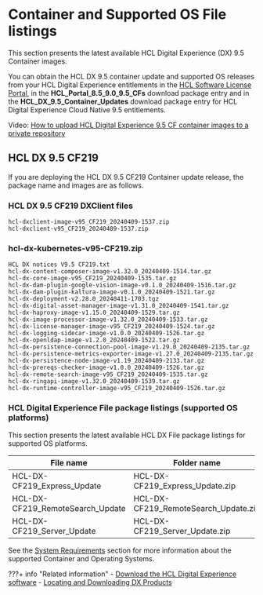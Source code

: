 # Container and Supported OS File listings

This section presents the latest available HCL Digital Experience (DX) 9.5 Container images. 

You can obtain the HCL DX 9.5 container update and supported OS releases from your HCL Digital Experience entitlements in the [HCL Software License Portal](https://hclsoftware.flexnetoperations.com/flexnet/operationsportal/logon.do), in the **HCL_Portal_8.5_9.0_9.5_CFs** download package entry and in the **HCL_DX_9.5_Container_Updates** download package entry for HCL Digital Experience Cloud Native 9.5 entitlements.

Video: [How to upload HCL Digital Experience 9.5 CF container images to a private repository](https://youtu.be/XJONRdpgCuo)

## HCL DX 9.5 CF219

If you are deploying the HCL DX 9.5 CF219 Container update release, the package name and images are as follows.

### HCL DX 9.5 CF219 DXClient files

```shell
hcl-dxclient-image-v95_CF219_20240409-1537.zip
hcl-dxclient-v95_CF219_20240409-1537.zip
```

### hcl-dx-kubernetes-v95-CF219.zip

```shell
HCL DX notices V9.5 CF219.txt
hcl-dx-content-composer-image-v1.32.0_20240409-1514.tar.gz
hcl-dx-core-image-v95_CF219_20240409-1535.tar.gz
hcl-dx-dam-plugin-google-vision-image-v0.1.0_20240409-1516.tar.gz
hcl-dx-dam-plugin-kaltura-image-v0.1.0_20240409-1521.tar.gz
hcl-dx-deployment-v2.28.0_20240411-1703.tgz
hcl-dx-digital-asset-manager-image-v1.31.0_20240409-1541.tar.gz
hcl-dx-haproxy-image-v1.15.0_20240409-1529.tar.gz
hcl-dx-image-processor-image-v1.32.0_20240409-1533.tar.gz
hcl-dx-license-manager-image-v95_CF219_20240409-1524.tar.gz
hcl-dx-logging-sidecar-image-v1.0.0_20240409-1526.tar.gz
hcl-dx-openldap-image-v1.2.0_20240409-1522.tar.gz
hcl-dx-persistence-connection-pool-image-v1.29.0_20240409-2135.tar.gz
hcl-dx-persistence-metrics-exporter-image-v1.27.0_20240409-2135.tar.gz
hcl-dx-persistence-node-image-v1.19_20240409-2133.tar.gz
hcl-dx-prereqs-checker-image-v1.0.0_20240409-1526.tar.gz
hcl-dx-remote-search-image-v95_CF219_20240409-1535.tar.gz
hcl-dx-ringapi-image-v1.32.0_20240409-1539.tar.gz
hcl-dx-runtime-controller-image-v95_CF219_20240409-1526.tar.gz
```

### HCL Digital Experience File package listings (supported OS platforms)

This section presents the latest available HCL DX File package listings for supported OS platforms.

|File name| Folder name|
|---------|------------|
|HCL-DX-CF219_Express_Update|HCL-DX-CF219_Express_Update.zip|
|HCL-DX-CF219_RemoteSearch_Update|HCL-DX-CF219_RemoteSearch_Update.zip|
|HCL-DX-CF219_Server_Update|HCL-DX-CF219_Server_Update.zip|

See the [System Requirements](../../../get_started/system_requirements/index.md) section for more information about the supported Container and Operating Systems.

<!--
## HCL DX 9.5 CF218

If you are deploying the HCL DX 9.5 CF218 Container update release, the package name and images are as follows.

### HCL DX 9.5 CF218 DXClient files

```shell
hcl-dxclient-image-v95_CF218_20240226-1633.zip
hcl-dxclient-v95_CF218_20240226-1633.zip
```

### hcl-dx-kubernetes-v95-CF218.zip

```shell
HCL DX notices V9.5 CF218.txt
hcl-dx-content-composer-image-v1.31.0_20240226-1612.tar.gz
hcl-dx-core-image-v95_CF218_20240226-1632.tar.gz
hcl-dx-dam-plugin-google-vision-image-v0.1.0_20240226-1613.tar.gz
hcl-dx-dam-plugin-kaltura-image-v0.1.0_20240226-1613.tar.gz
hcl-dx-deployment-v2.27.0_20240227-0112.tgz
hcl-dx-digital-asset-manager-image-v1.30.0_20240226-1629.tar.gz
hcl-dx-experience-api-sample-ui-v0.2.0.20240226-1618.zip
hcl-dx-haproxy-image-v1.14.0_20240226-1619.tar.gz
hcl-dx-image-processor-image-v1.31.0_20240226-1623.tar.gz
hcl-dx-license-manager-image-v95_CF218_20240226-1617.tar.gz
hcl-dx-logging-sidecar-image-v1.0.0_20240226-1618.tar.gz
hcl-dx-openldap-image-v1.2.0_20240226-1613.tar.gz
hcl-dx-persistence-connection-pool-image-v1.29.0_20240227-2135.tar.gz
hcl-dx-persistence-metrics-exporter-image-v1.27.0_20240227-2135.tar.gz
hcl-dx-persistence-node-image-v1.19_20240227-2133.tar.gz
hcl-dx-prereqs-checker-image-v1.0.0_20240226-1618.tar.gz
hcl-dx-remote-search-image-v95_CF218_20240226-1632.tar.gz
hcl-dx-ringapi-image-v1.31.0_20240226-1627.tar.gz
hcl-dx-runtime-controller-image-v95_CF218_20240226-1619.tar.gz
```

### HCL Digital Experience File package listings (supported OS platforms)

This section presents the latest available HCL DX File package listings for supported OS platforms.

|File name| Folder name|
|---------|------------|
|HCL-DX-CF218_Express_Update|HCL-DX-CF218_Express_Update.zip|
|HCL-DX-CF218_RemoteSearch_Update|HCL-DX-CF218_RemoteSearch_Update.zip|
|HCL-DX-CF218_Server_Update|HCL-DX-CF218_Server_Update.zip|

See the [System Requirements](../../../get_started/system_requirements/index.md) section for more information about the supported Container and Operating Systems.



## HCL DX 9.5 CF217

If you are deploying the HCL DX 9.5 CF217 Container update release, the package name and images are as follows.

### HCL DX 9.5 CF217 DXClient files

```shell
hcl-dxclient-image-v95_CF217_20240118-0009.zip
hcl-dxclient-v95_CF217_20240118-0010.zip
```

### hcl-dx-kubernetes-v95-CF217.zip

```shell
HCL DX notices V9.5 CF217.txt
hcl-dx-content-composer-image-v1.30.0_20240117-2348.tar.gz
hcl-dx-core-image-v95_CF217_20240117-2359.tar.gz
hcl-dx-dam-plugin-google-vision-image-v0.1.0_20240117-2350.tar.gz
hcl-dx-dam-plugin-kaltura-image-v0.1.0_20240117-2349.tar.gz
hcl-dx-deployment-v2.26.0_20240123-1320.tgz
hcl-dx-digital-asset-manager-image-v1.29.0_20240118-0006.tar.gz
hcl-dx-experience-api-sample-ui-v0.2.0.20240117-2355.zip
hcl-dx-haproxy-image-v1.13.0_20240118-0002.tar.gz
hcl-dx-image-processor-image-v1.30.0_20240118-0002.tar.gz
hcl-dx-license-manager-image-v95_CF217_20240117-2354.tar.gz
hcl-dx-logging-sidecar-image-v1.0.0_20240117-2354.tar.gz
hcl-dx-openldap-image-v1.2.0_20240117-2348.tar.gz
hcl-dx-persistence-connection-pool-image-v1.29.0_20240118-2135.tar.gz
hcl-dx-persistence-metrics-exporter-image-v1.27.0_20240118-2135.tar.gz
hcl-dx-persistence-node-image-v1.19_20240118-2133.tar.gz
hcl-dx-prereqs-checker-image-v1.0.0_20240117-2354.tar.gz
hcl-dx-remote-search-image-v95_CF217_20240117-2359.tar.gz
hcl-dx-ringapi-image-v1.30.0_20240117-2357.tar.gz
hcl-dx-runtime-controller-image-v95_CF217_20240117-2354.tar.gz
```

### HCL Digital Experience File package listings (supported OS platforms)

This section presents the latest available HCL DX File package listings for supported OS platforms.

|File name| Folder name|
|---------|------------|
|HCL-DX-CF217_Express_Update|HCL-DX-CF217_Express_Update.zip|
|HCL-DX-CF217_RemoteSearch_Update|HCL-DX-CF217_RemoteSearch_Update.zip|
|HCL-DX-CF217_Server_Update|HCL-DX-CF217_Server_Update.zip|

See the [System Requirements](../../../get_started/system_requirements/index.md) section for more information about the supported Container and Operating Systems.


## HCL DX 9.5 CF216

If you are deploying the HCL DX 9.5 CF216 Container update release, the package name and images are as follows.

### HCL DX 9.5 CF216 DXClient files

```shell
hcl-dxclient-image-v95_CF216_20231114-2151.zip
hcl-dxclient-v95_CF216_20231114-2151.zip
```

### hcl-dx-kubernetes-v95-CF216.zip

```shell
HCL DX notices V9.5 CF216.txt
hcl-dx-content-composer-image-v1.29.0_20231114-2121.tar.gz
hcl-dx-core-image-v95_CF216_20231114-2130.tar.gz
hcl-dx-dam-plugin-google-vision-image-v0.1.0_20231114-2123.tar.gz
hcl-dx-dam-plugin-kaltura-image-v0.1.0_20231114-2122.tar.gz
hcl-dx-deployment-v2.25.0_20231115-1912.tgz
hcl-dx-digital-asset-manager-image-v1.28.0_20231114-2142.tar.gz
hcl-dx-experience-api-sample-ui-v0.2.0.20231114-2130.zip
hcl-dx-haproxy-image-v1.12.0_20231114-2137.tar.gz
hcl-dx-image-processor-image-v1.29.0_20231114-2136.tar.gz
hcl-dx-license-manager-image-v95_CF216_20231114-2128.tar.gz
hcl-dx-logging-sidecar-image-v1.0.0_20231114-2129.tar.gz
hcl-dx-openldap-image-v1.2.0_20231114-2128.tar.gz
hcl-dx-persistence-connection-pool-image-v1.29.0_20231114-2135.tar.gz
hcl-dx-persistence-metrics-exporter-image-v1.27.0_20231114-2135.tar.gz
hcl-dx-persistence-node-image-v1.19_20231114-2133.tar.gz
hcl-dx-prereqs-checker-image-v1.0.0_20231114-2129.tar.gz
hcl-dx-remote-search-image-v95_CF216_20231114-2130.tar.gz
hcl-dx-ringapi-image-v1.29.0_20231114-2132.tar.gz
hcl-dx-runtime-controller-image-v95_CF216_20231114-2129.tar.gz
```

### HCL Digital Experience File package listings (supported OS platforms)

|File name| Folder name|
|---------|------------|
|HCL-DX-CF216_Express_Update|HCL-DX-CF216_Express_Update.zip|
|HCL-DX-CF216_RemoteSearch_Update|HCL-DX-CF216_RemoteSearch_Update.zip|
|HCL-DX-CF216_Server_Update|HCL-DX-CF216_Server_Update.zip|


## HCL DX 9.5 CF215

If you are deploying the HCL DX 9.5 CF215 Container update release, the package name and images are as follows.

### HCL DX 9.5 CF215 DXClient files

```shell
hcl-dxclient-image-v95_CF215_20231004-1332.zip
hcl-dxclient-v95_CF215_20231004-1332.zip
```

### hcl-dx-kubernetes-v95-CF215.zip

```shell
HCL DX notices V9.5 CF215.txt
hcl-dx-content-composer-image-v1.28.0_20231004-1314.tar.gz
hcl-dx-core-image-v95_CF215_20231004-1322.tar.gz
hcl-dx-dam-plugin-google-vision-image-v0.1.0_20231004-1315.tar.gz
hcl-dx-dam-plugin-kaltura-image-v0.1.0_20231004-1315.tar.gz
hcl-dx-deployment-v2.23.1_20231004-2130.tgz
hcl-dx-digital-asset-manager-image-v1.27.0_20231004-1334.tar.gz
hcl-dx-experience-api-sample-ui-v0.2.0.20231004-1323.zip
hcl-dx-haproxy-image-v1.11.0_20231004-1321.tar.gz
hcl-dx-image-processor-image-v1.28.0_20231004-1323.tar.gz
hcl-dx-license-manager-image-v95_CF215_20231004-1319.tar.gz
hcl-dx-logging-sidecar-image-v1.0.0_20231004-1319.tar.gz
hcl-dx-openldap-image-v1.2.0_20231004-1314.tar.gz
hcl-dx-persistence-connection-pool-image-v1.28.0_20231004-1327.tar.gz
hcl-dx-persistence-metrics-exporter-image-v1.26.0_20231004-1330.tar.gz
hcl-dx-persistence-node-image-v1.18_20231004-1330.tar.gz
hcl-dx-prereqs-checker-image-v1.0.0_20231004-1320.tar.gz
hcl-dx-remote-search-image-v95_CF215_20231004-1322.tar.gz
hcl-dx-ringapi-image-v1.28.0_20231004-1325.tar.gz
hcl-dx-runtime-controller-image-v95_CF215_20231004-1320.tar.gz
```

### HCL Digital Experience File package listings (supported OS platforms)

|File name| Folder name|
|---------|------------|
|HCL-DX-CF215_Express_Update|HCL-DX-CF215_Express_Update.zip|
|HCL-DX-CF215_RemoteSearch_Update|HCL-DX-CF215_RemoteSearch_Update.zip|
|HCL-DX-CF215_Server_Update|HCL-DX-CF215_Server_Update.zip|


## HCL DX 9.5 CF214

If you are deploying the HCL DX 9.5 CF214 Container update release, the package name and images are as follows.

### HCL DX 9.5 CF214 DXClient files

```shell
hcl-dxclient-image-v95_CF214_20230814-1528.zip
hcl-dxclient-v95_CF214_20230814-1528.zip
```

### hcl-dx-kubernetes-v95-CF214.zip

```shell
HCL DX notices V9.5 CF214.txt
hcl-dx-content-composer-image-v1.27.0_20230814-1508.tar.gz
hcl-dx-core-image-v95_CF214_20230814-1518.tar.gz
hcl-dx-dam-plugin-google-vision-image-v0.1.0_20230814-1510.tar.gz
hcl-dx-dam-plugin-kaltura-image-v0.1.0_20230814-1510.tar.gz
hcl-dx-deployment-v2.22.0_20230815-1742.tgz
hcl-dx-digital-asset-manager-image-v1.26.0_20230814-1526.tar.gz
hcl-dx-experience-api-sample-ui-v0.2.0.20230814-1524.zip
hcl-dx-haproxy-image-v1.10.0_20230814-1519.tar.gz
hcl-dx-image-processor-image-v1.27.0_20230814-1520.tar.gz
hcl-dx-license-manager-image-v95_CF214_20230814-1514.tar.gz
hcl-dx-logging-sidecar-image-v1.0.0_20230814-1515.tar.gz
hcl-dx-openldap-image-v1.2.0_20230814-1513.tar.gz
hcl-dx-persistence-connection-pool-image-v1.27.0_20230814-1521.tar.gz
hcl-dx-persistence-metrics-exporter-image-v1.25.0_20230814-1521.tar.gz
hcl-dx-persistence-node-image-v1.17_20230814-1522.tar.gz
hcl-dx-prereqs-checker-image-v1.0.0_20230814-1516.tar.gz
hcl-dx-remote-search-image-v95_CF214_20230814-1518.tar.gz
hcl-dx-ringapi-image-v1.27.0_20230814-1525.tar.gz
hcl-dx-runtime-controller-image-v95_CF214_20230814-1517.tar.gz
```

### HCL Digital Experience File package listings (supported OS platforms)

|File name| Folder name|
|---------|------------|
|HCL-DX-CF214_Express_Update|HCL-DX-CF214_Express_Update.zip|
|HCL-DX-CF214_RemoteSearch_Update|HCL-DX-CF214_RemoteSearch_Update.zip|
|HCL-DX-CF214_Server_Update|HCL-DX-CF214_Server_Update.zip|


## HCL DX 9.5 CF213

If you are deploying the HCL DX 9.5 CF213 Container update release, the package name and images are as follows.

### HCL DX 9.5 CF213 DXClient files

```shell
hcl-dxclient-image-v95_CF213_20230707-1526.zip
hcl-dxclient-v95_CF213_20230707-1526.zip
```

### hcl-dx-kubernetes-v95-CF213.zip

```shell
HCL DX notices V9.5 CF213.txt
hcl-dx-content-composer-image-v1.26.0_20230707-1509.tar.gz
hcl-dx-core-image-v95_CF213_20230707-1519.tar.gz
hcl-dx-dam-plugin-google-vision-image-v0.1.0_20230707-1510.tar.gz
hcl-dx-dam-plugin-kaltura-image-v0.1.0_20230707-1510.tar.gz
hcl-dx-deployment-v2.21.0_20230710-1422.tgz
hcl-dx-digital-asset-manager-image-v1.25.0_20230707-1523.tar.gz
hcl-dx-experience-api-sample-ui-v0.2.0.20230707-1525.zip
hcl-dx-haproxy-image-v1.9.0_20230707-1517.tar.gz
hcl-dx-image-processor-image-v1.26.0_20230707-1518.tar.gz
hcl-dx-license-manager-image-v95_CF213_20230707-1514.tar.gz
hcl-dx-logging-sidecar-image-v1.0.0_20230707-1515.tar.gz
hcl-dx-openldap-image-v1.2.0_20230707-1511.tar.gz
hcl-dx-persistence-connection-pool-image-v1.26.0_20230707-1520.tar.gz
hcl-dx-persistence-metrics-exporter-image-v1.24.0_20230707-1525.tar.gz
hcl-dx-persistence-node-image-v1.16_20230707-1525.tar.gz
hcl-dx-prereqs-checker-image-v1.0.0_20230707-1515.tar.gz
hcl-dx-remote-search-image-v95_CF213_20230707-1519.tar.gz
hcl-dx-ringapi-image-v1.26.0_20230707-1527.tar.gz
hcl-dx-runtime-controller-image-v95_CF213_20230707-1515.tar.gz
```

### HCL Digital Experience File package listings (supported OS platforms)

|File name| Folder name|
|---------|------------|
|HCL-DX-CF213_Express_Update|HCL-DX-CF213_Express_Update.zip|
|HCL-DX-CF213_RemoteSearch_Update|HCL-DX-CF213_RemoteSearch_Update.zip|
|HCL-DX-CF213_Server_Update|HCL-DX-CF213_Server_Update.zip|


## HCL DX 9.5 CF212

If you are deploying the HCL DX 9.5 CF212 Container update release, the package name and images are as follows.

### HCL DX 9.5 CF212 DXClient files

```shell
hcl-dxclient-image-v95_CF212_20230525-1308.zip
hcl-dxclient-v95_CF212_20230525-1308.zip
```

### hcl-dx-kubernetes-v95-CF212.zip

```shell
HCL DX notices V9.5 CF212.txt
hcl-dx-content-composer-image-v1.25.0_20230525-1252.tar.gz
hcl-dx-core-image-v95_CF212_20230525-1253.tar.gz
hcl-dx-dam-plugin-google-vision-image-v0.1.0_20230525-1253.tar.gz
hcl-dx-dam-plugin-kaltura-image-v0.1.0_20230525-1253.tar.gz
hcl-dx-deployment-v2.20.0_20230525-2036.tgz
hcl-dx-digital-asset-manager-image-v1.24.0_20230525-1300.tar.gz
hcl-dx-experience-api-sample-ui-v0.2.0.20230525-1305.zip
hcl-dx-haproxy-image-v1.8.0_20230525-1256.tar.gz
hcl-dx-image-processor-image-v1.25.0_20230525-1257.tar.gz
hcl-dx-license-manager-image-v95_CF212_20230525-1252.tar.gz
hcl-dx-logging-sidecar-image-v1.0.0_20230525-1255.tar.gz
hcl-dx-openldap-image-v1.2.0_20230525-1252.tar.gz
hcl-dx-persistence-connection-pool-image-v1.25.0_20230525-1346.tar.gz
hcl-dx-persistence-metrics-exporter-image-v1.23.0_20230525-1306.tar.gz
hcl-dx-persistence-node-image-v1.15_20230525-1346.tar.gz
hcl-dx-prereqs-checker-image-v1.0.0_20230525-1255.tar.gz
hcl-dx-remote-search-image-v95_CF212_20230525-1253.tar.gz
hcl-dx-ringapi-image-v1.25.0_20230525-1307.tar.gz
hcl-dx-runtime-controller-image-v95_CF212_20230525-1256.tar.gz
```

### HCL Digital Experience File package listings (supported OS platforms)

|File name| Folder name|
|---------|------------|
|HCL-DX-CF212_Express_Update|HCL-DX-CF212_Express_Update.zip|
|HCL-DX-CF212_RemoteSearch_Update|HCL-DX-CF212_RemoteSearch_Update.zip|
|HCL-DX-CF212_Server_Update|HCL-DX-CF212_Server_Update.zip|


## HCL DX 9.5 CF211

If you are deploying the HCL DX 9.5 CF211 Container update release, the package name and images are as follows.

### HCL DX 9.5 CF211 DXClient files

```shell
hcl-dxclient-image-v95_CF211_20230406-1814.zip
hcl-dxclient-v95_CF211_20230406-1814.zip
```

### hcl-dx-kubernetes-v95-CF211.zip

```shell
HCL DX notices V9.5 CF211.txt
hcl-dx-content-composer-image-v1.24.0_20230406-1758.tar.gz
hcl-dx-core-image-v95_CF211_20230406-1759.tar.gz
hcl-dx-dam-plugin-google-vision-image-v0.1.0_20230406-1759.tar.gz
hcl-dx-dam-plugin-kaltura-image-v0.1.0_20230406-1759.tar.gz
hcl-dx-deployment-v2.19.0_20230410-1431.tgz
hcl-dx-digital-asset-manager-image-v1.23.0_20230406-1807.tar.gz
hcl-dx-experience-api-sample-ui-v0.2.0.20230406-1809.zip
hcl-dx-haproxy-image-v1.7.0_20230406-1804.tar.gz
hcl-dx-image-processor-image-v1.24.0_20230406-1804.tar.gz
hcl-dx-license-manager-image-v95_CF211_20230406-1758.tar.gz
hcl-dx-logging-sidecar-image-v1.0.0_20230406-1758.tar.gz
hcl-dx-openldap-image-v1.2.0_20230406-1813.tar.gz
hcl-dx-persistence-connection-pool-image-v1.24.0_20230406-1812.tar.gz
hcl-dx-persistence-metrics-exporter-image-v1.22.0_20230406-1812.tar.gz
hcl-dx-persistence-node-image-v1.14_20230406-1811.tar.gz
hcl-dx-prereqs-checker-image-v1.0.0_20230406-1800.tar.gz
hcl-dx-remote-search-image-v95_CF211_20230406-1759.tar.gz
hcl-dx-ringapi-image-v1.24.0_20230406-1810.tar.gz
hcl-dx-runtime-controller-image-v95_CF211_20230406-1800.tar.gz
```

### HCL Digital Experience File package listings (supported OS platforms)

|File name| Folder name|
|---------|------------|
|HCL-DX-CF211_Express_Update|HCL-DX-CF211_Express_Update.zip|
|HCL-DX-CF211_RemoteSearch_Update|HCL-DX-CF211_RemoteSearch_Update.zip|
|HCL-DX-CF211_Server_Update|HCL-DX-CF211_Server_Update.zip|


## HCL DX 9.5 CF210

If you are deploying the HCL DX 9.5 CF210 Container update release, the package name and images are as follows.

### HCL DX 9.5 CF210 DXClient files

```shell
hcl-dxclient-image-v95_CF210_20230307-1921.zip
hcl-dxclient-v95_CF210_20230307-1920.zip
```

### hcl-dx-kubernetes-v95-CF210.zip

```shell
HCL DX notices V9.5 CF210.txt
hcl-dx-content-composer-image-v1.23.0_20230307-1654.tar.gz
hcl-dx-core-image-v95_CF210_20230307-1922.tar.gz
hcl-dx-dam-plugin-google-vision-image-v0.1.0_20230307-1903.tar.gz
hcl-dx-dam-plugin-kaltura-image-v0.1.0_20230307-1903.tar.gz
hcl-dx-deployment-v2.13.0_20230310-1530.tgz
hcl-dx-digital-asset-manager-image-v1.22.0_20230307-1917.tar.gz
hcl-dx-experience-api-sample-ui-v0.2.0.20230302-2003.zip
hcl-dx-haproxy-image-v1.6.0_20230307-1910.tar.gz
hcl-dx-image-processor-image-v1.23.0_20230307-1913.tar.gz
hcl-dx-license-manager-image-v95_CF210_20230307-1904.tar.gz
hcl-dx-logging-sidecar-image-v1.0.0_20230307-1907.tar.gz
hcl-dx-openldap-image-v1.2.0_20230307-1902.tar.gz
hcl-dx-persistence-connection-pool-image-v1.23.0_20230307-1916.tar.gz
hcl-dx-persistence-metrics-exporter-image-v1.21.0_20230307-1916.tar.gz
hcl-dx-persistence-node-image-v1.13_20230307-1918.tar.gz
hcl-dx-prereqs-checker-image-v1.0.0_20230307-1907.tar.gz
hcl-dx-remote-search-image-v95_CF210_20230307-1922.tar.gz
hcl-dx-ringapi-image-v1.23.0_20230307-1921.tar.gz
hcl-dx-runtime-controller-image-v95_CF210_20230307-1910.tar.gz
```

### HCL Digital Experience File package listings (supported OS platforms)

|File name| Folder name|
|---------|------------|
|HCL-DX-CF210_Express_Update|HCL-DX-CF210_Express_Update.zip|
|HCL-DX-CF210_RemoteSearch_Update|HCL-DX-CF210_RemoteSearch_Update.zip|
|HCL-DX-CF210_Server_Update|HCL-DX-CF210_Server_Update.zip|

## HCL DX 9.5 CF209

If you are deploying the HCL DX 9.5 CF209 Container update release, the package name and images are as follows.

### HCL DX 9.5 CF209 DXClient files

```shell
hcl-dxclient-image-v95_CF209_20230119-2232.zip
hcl-dxclient-v95_cf209_20230119-2228.zip
```

### hcl-dx-kubernetes-v95-CF209.zip

```shell
HCL DX notices V9.5 CF209.txt
hcl-dx-content-composer-image-v1.22.0_20230119-2151.tar.gz
hcl-dx-core-image-v95_CF209_20230119-2225.tar.gz
hcl-dx-dam-plugin-google-vision-image-v0.1.0_20230119-2152.tar.gz
hcl-dx-dam-plugin-kaltura-image-v0.1.0_20230119-2152.tar.gz
hcl-dx-deployment-v2.12.0_20230123-1623.tgz
hcl-dx-design-studio-image-v0.12.0_20230119-2221.tar.gz
hcl-dx-digital-asset-manager-image-v1.21.0_20230119-2229.tar.gz
hcl-dx-experience-api-sample-ui-v0.2.0.20230119-2221.zip
hcl-dx-haproxy-image-v1.5.0_20230119-2219.tar.gz
hcl-dx-image-processor-image-v1.22.0_20230119-2220.tar.gz
hcl-dx-license-manager-image-v95_CF209_20230119-2155.tar.gz
hcl-dx-logging-sidecar-image-v1.0.0_20230119-2155.tar.gz
hcl-dx-openldap-image-v1.2.0_20230119-2153.tar.gz
hcl-dx-persistence-connection-pool-image-v1.22.0_20230119-2226.tar.gz
hcl-dx-persistence-metrics-exporter-image-v1.20.0_20230119-2225.tar.gz
hcl-dx-persistence-node-image-v1.12_20230119-2223.tar.gz
hcl-dx-prereqs-checker-image-v1.0.0_20230119-2156.tar.gz
hcl-dx-remote-search-image-v95_CF209_20230119-2225.tar.gz
hcl-dx-ringapi-image-v1.22.0_20230119-2223.tar.gz
hcl-dx-runtime-controller-image-v95_CF209_20230119-2159.tar.gz
```

### HCL Digital Experience File package listings (supported OS platforms)

|File name| Folder name|
|---------|------------|
|HCL-DX-CF209_Express_Update|HCL-DX-CF209_Express_Update.zip|
|HCL-DX-CF209_RemoteSearch_Update|HCL-DX-CF209_RemoteSearch_Update.zip|
|HCL-DX-CF209_Server_Update|HCL-DX-CF209_Server_Update.zip|

## HCL DX 9.5 CF208

If you are deploying the HCL DX 9.5 CF208 Container update release, the package name and images are as follows.

### HCL DX 9.5 CF208 DXClient files

```shell
hcl-dxclient-image-v95_CF208_20221208-2242.zip
hcl-dxclient-v95_CF208_20221208-2242.zip
```

### hcl-dx-kubernetes-v95-CF208.zip

```shell
hcl DX notices V9.5 CF208.txt
hcl-dx-content-composer-image-v1.21.0_20221208-2224.tar.gz
hcl-dx-core-image-v95_CF208_20221208-2224.tar.gz
hcl-dx-dam-plugin-google-vision-image-v0.1.0_20221208-2225.tar.gz
hcl-dx-dam-plugin-kaltura-image-v0.1.0_20221208-2225.tar.gz
hcl-dx-deployment-v2.11.2_20221209-1526.tgz
hcl-dx-design-studio-image-v0.12.0_20221208-2233.tar.gz
hcl-dx-digital-asset-manager-image-v1.20.0_20221208-2234.tar.gz
hcl-dx-experience-api-sample-ui-v0.2.0.20221208-2237.zip
hcl-dx-haproxy-image-v1.4.0_20221208-2240.tar.gz
hcl-dx-image-processor-image-v1.21.0_20221208-2229.tar.gz
hcl-dx-license-manager-image-v95_CF208_20221208-2224.tar.gz
hcl-dx-logging-sidecar-image-v1.0.0_20221208-2227.tar.gz
hcl-dx-openldap-image-v1.2.0_20221208-2224.tar.gz
hcl-dx-persistence-connection-pool-image-v1.21.0_20221208-2237.tar.gz
hcl-dx-persistence-metrics-exporter-image-v1.19.0_20221208-2237.tar.gz
hcl-dx-persistence-node-image-v1.11_20221208-2238.tar.gz
hcl-dx-prereqs-checker-image-v0.1.0_20221208-2227.tar.gz
hcl-dx-remote-search-image-v95_CF208_20221208-2224.tar.gz
hcl-dx-ringapi-image-v1.21.0_20221208-2240.tar.gz
hcl-dx-runtime-controller-image-v95_CF208_20221208-2228.tar.gz
```

### HCL Digital Experience File package listings (supported OS platforms)

If you are deploying the HCL DX 9.5 CF208 release to supported OS platforms, the file package names are as follows.

|File name| Folder name|
|---------|------------|
|HCL_DX_CF208 Express_Update| HCL-DX-CF208_Express_Update.zip|
|HCL_DX_CF208_RemoteSearch_Update| HCL-DX-CF208_RemoteSearch_Update.zip|
|HCL_DX_CF208_Server_Update| HCL-DX-CF208_Server_Update.zip|

## HCL DX 9.5 CF207

If you are deploying the HCL DX 9.5 CF207 release, the package name and images are as follows.

### HCL DX 9.5 CF207 DXClient files

```shell
hcl-dxclient-image-v95_CF2067_20221014-1618.zip
hcl-dxclient-v95_CF207_20221014-1614.zip
```

### hcl-dx-kubernetes-v95-CF207.zip

```shell
hcl DX notices V9.5 CF207.txt
hcl-dx-content-composer-image-v1.20.0_20221014-1558.tar.gz
hcl-dx-core-image-v95_CF207_20221014-1607.tar.gz
hcl-dx-dam-plugin-google-vision-image-v0.1.0_20221014-1559.tar.gz
hcl-dx-dam-plugin-kaltura-image-v0.1.0_20221014-1600.tar.gz
hcl-dx-deployment-v2.10.0_20221017-1419.tgz
hcl-dx-design-studio-image-v0.12.0_20221014-1613.tar.gz
hcl-dx-digital-asset-manager-image-v1.19.0_20221014-1611.tar.gz
hcl-dx-experience-api-sample-ui-v0.2.0.20221014-1613.zip
hcl-dx-haproxy-image-v1.3.0_20221014-1605.tar.gz
hcl-dx-image-processor-image-v1.20.0_20221014-1606.tar.gz
hcl-dx-license-manager-image-v95_CF207_20221014-1601.tar.gz
hcl-dx-logging-sidecar-image-v1.0.0_20221014-1603.tar.gz
hcl-dx-openldap-image-v1.2.0_20221014-1601.tar.gz
hcl-dx-persistence-connection-pool-image-v1.20.0_20221014-1612.tar.gz
hcl-dx-persistence-metrics-exporter-image-v1.18.0_20221014-1612.tar.gz
hcl-dx-persistence-node-image-v1.10_20221014-1612.tar.gz
hcl-dx-remote-search-image-v95_CF207_20221014-1607.tar.gz
hcl-dx-ringapi-image-v1.20.0_20221014-1614.tar.gz
hcl-dx-runtime-controller-image-v95_CF207_20221014-1603.tar.gz
```

## HCL DX 9.5 CF206

If you are deploying the HCL DX 9.5 CF206 release, the package name and images are as follows.

### HCL DX 9.5 CF206 DXClient files

```shell
hcl-dxclient-image-v95_CF206_20220908-1249.zip
hcl-dxclient-v95_CF206_20220908-1248.zip
```

### hcl-dx-kubernetes-v95-CF206.zip

```shell
hcl DX notices V9.5 CF206.txt
hcl-dx-content-composer-image-v1.19.0_20220908-1228.tar.gz
hcl-dx-core-image-v95_CF206_20220908-1237.tar.gz
hcl-dx-dam-plugin-google-vision-image-v0.1.0_20220908-1229.tar.gz
hcl-dx-dam-plugin-kaltura-image-v0.1.0_20220908-1230.tar.gz
hcl-dx-deployment-v2.9.2_20220909-1328.tgz
hcl-dx-design-studio-image-v0.12.0_20220908-1242.tar.gz
hcl-dx-digital-asset-manager-image-v1.18.0_20220908-1240.tar.gz
hcl-dx-experience-api-sample-ui-v0.2.0.20220908-1242.zip
hcl-dx-haproxy-image-v1.2.0_20220908-1233.tar.gz
hcl-dx-image-processor-image-v1.19.0_20220908-1236.tar.gz
hcl-dx-logging-sidecar-image-v1.0.0_20220908-1230.tar.gz
hcl-dx-openldap-image-v1.2.0_20220908-1231.tar.gz
hcl-dx-persistence-connection-pool-image-v1.19.0_20220908-1242.tar.gz
hcl-dx-persistence-metrics-exporter-image-v1.17.0_20220908-1242.tar.gz
hcl-dx-persistence-node-image-v1.9_20220908-1245.tar.gz
hcl-dx-remote-search-image-v95_CF206_20220908-1237.tar.gz
hcl-dx-ringapi-image-v1.19.0_20220908-1246.tar.gz
hcl-dx-runtime-controller-image-v95_CF206_20220908-1233.tar.gz
```

## HCL DX 9.5 CF205

If you are deploying the HCL DX 9.5 CF205 release, the package name and images are as follows.

### HCL DX 9.5 CF205 DXClient files

```shell
hcl-dxclient-image-v95_CF205_20220720-1706.zip
hcl-dxclient-v95_CF205_20220720-1706.zip
```

### hcl-dx-kubernetes-v95-CF205.zip

```shell
hcl DX notices V9.5 CF205.txt
hcl-dx-content-composer-image-v1.18.0_20220720-1628.tar.gz
hcl-dx-core-image-v95_CF205_20220720-1646.tar.gz
hcl-dx-dam-plugin-google-vision-image-v0.1.0_20220720-1629.tar.gz
hcl-dx-dam-plugin-kaltura-image-v0.1.0_20220720-1629.tar.gz
hcl-dx-deployment-v2.8.5_20220726-1512.tgz
hcl-dx-design-studio-image-v0.11.0_20220720-1659.tar.gz
hcl-dx-digital-asset-manager-image-v1.17.0_20220726-1322.tar.gz
hcl-dx-experience-api-sample-ui-v0.2.0.20220720-1650.zip
hcl-dx-google-vision-image-v0.1.0_20220720-0243.tar.gz
hcl-dx-haproxy-image-v1.1.0_20220720-1636.tar.gz
hcl-dx-image-processor-image-v1.18.0_20220720-1653.tar.gz
hcl-dx-logging-sidecar-image-v1.0.0_20220720-1631.tar.gz
hcl-dx-openldap-image-v1.2.0_20220720-1630.tar.gz
hcl-dx-persistence-connection-pool-image-v1.18.0_20220720-1654.tar.gz
hcl-dx-persistence-image-v1.18.0_20220720-1654.tar.gz
hcl-dx-persistence-metrics-exporter-image-v1.16.0_20220720-1658.tar.gz
hcl-dx-persistence-node-image-v1.8_20220720-1704.tar.gz
hcl-dx-remote-search-image-v95_CF205_20220720-1646.tar.gz
hcl-dx-ringapi-image-v1.18.0_20220720-1700.tar.gz
hcl-dx-runtime-controller-image-v95_CF205_20220720-1634.tar.gz
hcl-dx-sidecar-image-v1.0.0_8.6-751.tar.gz
```

## HCL DX 9.5 CF204

If you are deploying the HCL DX 9.5 CF204 release, the package name and images are as follows.

### HCL DX 9.5 CF204 DXClient files

```shell
hcl-dxclient-image-v95_CF204_20220602-1806.zip
hcl-dxclient-v95_CF204_20220602-1805.zip
```

### hcl-dx-kubernetes-v95-CF204.zip

```shell
hcl DX notices V9.5 CF204.txt
hcl-dx-content-composer-image-v1.17.0_20220602-1750.tar.gz
hcl-dx-core-image-v95_CF204_20220602-1751.tar.gz
hcl-dx-deployment-v2.7.1_20220602-1755.tgz
hcl-dx-design-studio-image-v0.9.0_20220602-1755.tar.gz
hcl-dx-digital-asset-manager-image-v1.16.0_20220602-1805.tar.gz
hcl-dx-experience-api-sample-ui-v0.2.0.20220602-1755.zip
hcl-dx-haproxy-image-v1.0.0_20220602-1754.tar.gz
hcl-dx-image-processor-image-v1.17.0_20220602-1751.tar.gz
hcl-dx-logging-sidecar-image-v0.1.0_20220602-1750.tar.gz
hcl-dx-openldap-image-v1.2.0_20220602-1750.tar.gz
hcl-dx-persistence-connection-pool-image-v1.17.0_20220602-1802.tar.gz
hcl-dx-persistence-image-v1.17.0_20220602-1803.tar.gz
hcl-dx-persistence-metrics-exporter-image-v1.15.0_20220602-1802.tar.gz
hcl-dx-persistence-node-image-v1.7_20220602-1800.tar.gz
hcl-dx-redis-image-5.0.14.tar.gz
hcl-dx-remote-search-image-v95_CF204_20220602-1751.tar.gz
hcl-dx-ringapi-image-v1.17.0_20220602-1757.tar.gz
hcl-dx-runtime-controller-image-v95_CF204_20220602-1750.tar.gz
hcl-dx-sidecar-image-v1.0.0_8.6-751.tar.gz
```

## HCL DX 9.5 CF203

If you are deploying the HCL DX 9.5 CF203 release, the package name and images are as follows.

### HCL DX 9.5 CF203 DXClient files

```shell
hcl-dxclient-image-v95_CF203_20220429-1049.zip
hcl-dxclient-v95_CF203_20220429-1409.zip
```

### hcl-dx-kubernetes-v95-CF203.zip

```shell
hcl DX notices V9.5 CF203.txt
hcl-dx-ambassador-image-1142.tar.gz
hcl-dx-content-composer-image-v1.16.0_20220429-1042.tar.gz
hcl-dx-core-image-v95_CF203_20220429-1033.tar.gz
hcl-dx-deployment-v2.6.12_20220503-1239.tgz
hcl-dx-design-studio-image-v0.9.0_20220429-1029.tar.gz
hcl-dx-digital-asset-manager-image-v1.15.0_20220429-1035.tar.gz
hcl-dx-experience-api-sample-ui-v0.2.0.20220429-1030.zip
hcl-dx-haproxy-image-v0.1.0_20220429-1036.tar.gz
hcl-dx-image-processor-image-v1.16.0_20220429-1034.tar.gz
hcl-dx-openldap-image-v1.2.0_20220429-1041.tar.gz
hcl-dx-persistence-connection-pool-image-v1.16.0_20220429-1031.tar.gz
hcl-dx-persistence-image-v1.16.0_20220429-1032.tar.gz
hcl-dx-persistence-metrics-exporter-image-v1.14.0_20220429-1031.tar.gz
hcl-dx-persistence-node-image-v1.6_20220429-1030.tar.gz
hcl-dx-redis-image-5.0.14.tar.gz
hcl-dx-remote-search-image-v95_CF203_20220429-1033.tar.gz
hcl-dx-ringapi-image-v1.16.0_20220429-1033.tar.gz
hcl-dx-runtime-controller-image-v95_CF203_20220429-1038.tar.gz
hcl-dx-sidecar-image-v1.0.0_8.4-205.tar.gz
```

## HCL DX 9.5 CF202

If you are deploying the HCL DX 9.5 CF202 release, the package name and images are as follows.

### HCL DX 9.5 CF202 DXClient files

```shell
hcl-dxclient-image-v95_CF202_20220319-1416.zip
hcl-dxclient-v95_CF202_20220319-1409.zip
```

### hcl-dx-kubernetes-v95-CF202.zip

```shell
hcl DX notices V9.5 CF202.txt
hcl-dx-ambassador-image-1142.tar.gz
hcl-dx-content-composer-image-v1.15.0_20220319-1357.tar.gz
hcl-dx-core-image-v95_CF202_20220319-1358.tar.gz
hcl-dx-deployment-v2.5.9_20220319-1358.tgz
hcl-dx-design-studio-image-v0.8.0_20220319-1409.tar.gz
hcl-dx-digital-asset-manager-image-v1.14.0_20220319-1405.tar.gz
hcl-dx-experience-api-sample-ui-v0.2.0.20220319-1409.zip
hcl-dx-image-processor-image-v1.15.0_20220319-1358.tar.gz
hcl-dx-openldap-image-v1.2.0_20220319-1357.tar.gz
hcl-dx-persistence-connection-pool-image-v1.15.0_20220319-1407.tar.gz
hcl-dx-persistence-image-v1.15.0_20220319-1402.tar.gz
hcl-dx-persistence-metrics-exporter-image-v1.13.0_20220319-1408.tar.gz
hcl-dx-persistence-node-image-v1.5_20220319-1408.tar.gz
hcl-dx-redis-image-5.0.14.tar.gz
hcl-dx-remote-search-image-v95_CF202_20220319-1358.tar.gz
hcl-dx-ringapi-image-v1.15.0_20220319-1413.tar.gz
hcl-dx-runtime-controller-image-v95_CF202_20220319-1357.tar.gz
hcl-dx-sidecar-image-v1.0.0_8.4-205.tar.gz
```

## HCL DX 9.5 CF201

If you are deploying the HCL DX 9.5 CF201 release, the package name and images are as follows.

### HCL DX 9.5 CF201 DXClient files

```shell
hcl-dxclient-image-v95_CF201_20220207-1614.zip
hcl-dxclient-v95_CF201_20220207-1613.zip
```

### HCL DX 9.5 CF\_201-hcl-dx-kubernetes-v95-CF201.zip

```shell
hcl DX notices V9.5 CF201.txt
hcl-dx-ambassador-image-1142.tar.gz
hcl-dx-content-composer-image-v1.14.0_20220207-1550.tar.gz
hcl-dx-core-image-v95_CF201_20220206-1331.tar.gz
hcl-dx-deployment-v2.4.0_20220207-1606.tgz
hcl-dx-design-studio-image-v0.7.0_20220207-1549.tar.gz
hcl-dx-digital-asset-manager-image-v1.13.0_20220207-1609.tar.gz
hcl-dx-experience-api-sample-ui-v0.2.0.20220207-1549.zip
hcl-dx-image-processor-image-v1.14.0_20220207-1606.tar.gz
hcl-dx-openldap-image-v1.2.0_20220207-1556.tar.gz
hcl-dx-persistence-connection-pool-image-v1.14.0_20220207-1612.tar.gz
hcl-dx-persistence-image-v1.14.0_20220207-1611.tar.gz
hcl-dx-persistence-metrics-exporter-image-v1.12.0_20220207-1611.tar.gz
hcl-dx-persistence-node-image-v1.4_20220207-1549.tar.gz
hcl-dx-redis-image-5.0.14.tar.gz
hcl-dx-remote-search-image-v95_CF201_20220206-1331.tar.gz
hcl-dx-ringapi-image-v1.14.0_20220207-1554.tar.gz
hcl-dx-runtime-controller-image-v95_CF201_20220207-1558.tar.gz
hcl-dx-sidecar-image-v1.0.0_8.4-205.tar.gz
```

## HCL DX 9.5 CF200

If you are deploying the HCL DX 9.5 CF200 release, the package name and images are as follows.

### HCL DX 9.5 CF200 DXClient files

```shell
hcl-dxclient-image-v95_CF200_20211213-1500.zip
hcl-dxclient-v95_CF200_20211213-1459.zip
```

### HCL DX 9.5 CF 200-hcl-dx-kubernetes-v95-CF200.zip

!!! important
    Starting with HCL DX Container Update 9.5 CF200, HCL removed the Operator-based deployment. Because of this change, you will find some changes in the list of files and their names in CF199 and later releases.

```shell
hcl DX notices V9.5 CF200.txt
hcl-dx-ambassador-image-1142.tar.gz
hcl-dx-content-composer-image-v1.13.0_20211213-1443.tar.gz
hcl-dx-core-image-v95_CF200_20211213-1442.tar.gz
hcl-dx-deployment-v2.2.0_20211213-1446.tgz
hcl-dx-design-studio-image-v0.6.0_20211213-1448.tar.gz
hcl-dx-digital-asset-manager-image-v1.12.0_20211213-1448.tar.gz
hcl-dx-experience-api-sample-ui-v0.2.0.20211213-1454.zip
hcl-dx-image-processor-image-v1.13.0_20211213-1446.tar.gz
hcl-dx-openldap-image-v1.2.0_20211213-1444.tar.gz
hcl-dx-persistence-connection-pool-image-v1.13.0_20211213-1457.tar.gz
hcl-dx-persistence-image-v1.13.0_20211213-1457.tar.gz
hcl-dx-persistence-metrics-exporter-image-v1.11.0_20211213-1458.tar.gz
hcl-dx-persistence-node-image-v1.3_20211213-1454.tar.gz
hcl-dx-redis-image-5.0.14.tar.gz
hcl-dx-remote-search-image-v95_CF200_20211213-1442.tar.gz
hcl-dx-ringapi-image-v1.13.0_20211213-1457.tar.gz
hcl-dx-runtime-controller-image-v95_CF200_20211213-1444.tar.gz
hcl-dx-sidecar-image-v1.0.0_8.4-205.tar.gz
```

## HCL DX 9.5 CF199

If you are deploying the HCL DX 9.5 CF199 release, the package name and images are as follows.

### HCL DX 9.5 CF199 DXClient files

```shell
hcl-dxclient-image-v95_CF199_20211029-1357.zip
hcl-dxclient-v95_CF199_20211029-1357.zip
```

### HCL DX 9.5 CF\_199-hcl-dx-kubernetes-v95-CF199.zip

```shell
hcl DX notices V9.5 CF199.txt
hcl-dx-ambassador-image-154.tar.gz
hcl-dx-cloud-operator-image-v95_CF199_20211029-1700.tar.gz
hcl-dx-cloud-scripts-v95_CF199_20211029-1700.zip
hcl-dx-content-composer-image-v1.12.0_20211029-1341.tar.gz
hcl-dx-core-image-v95_CF199_20211029-1348.tar.gz
hcl-dx-deployment-v2.1.0_20211029-1346.tgz
hcl-dx-design-studio-image-v0.5.0_20211029-0013.tar.gz
hcl-dx-digital-asset-management-operator-image-v95_CF199_20211029-1342.tar.gz
hcl-dx-digital-asset-manager-image-v1.11.0_20211029-1350.tar.gz
hcl-dx-experience-api-sample-ui-v0.2.0.20211029-1354.zip
hcl-dx-image-processor-image-v1.12.0_20211029-1346.tar.gz
hcl-dx-openldap-image-v1.2.0_20211029-1342.tar.gz
hcl-dx-persistence-connection-pool-image-v1.11.0_20211029-0224.tar.gz
hcl-dx-persistence-image-v1.11.0_20211029-1349.tar.gz
hcl-dx-persistence-metrics-exporter-image-v1.10.0_20211029-1352.tar.gz
hcl-dx-persistence-node-image-v1.1_20211029-0148.tar.gz
hcl-dx-redis-image-5.0.1.tar.gz
hcl-dx-remote-search-image-v95_CF199_20211029-1348.tar.gz
hcl-dx-ringapi-image-v1.12.0_20211029-1357.tar.gz
hcl-dx-runtime-controller-image-v95_CF199_20211029-1344.tar.gz
hcl-dx-sidecar-image-v1.0.0_8.4-205.tar.gz
```

!!! important
    HCL deprecated Operator-based deployment in CF198 and plans to remove in HCL DX Container Update 9.5 CF200. You can find some changes in the list of files and their names in CF199 and later releases.

!!! note
    The new image files and the change in file names are highlighted in the table below.

|Component|Image name|CF198|CF199|
|---------|----------|-----|-----|
|DX Core|hcl-dx-core-image-vx.x.x_xxxxxxxx-xxxx.tar.gz|hcl-dx-core-image-v95_CF198_20210917-1438.tar.gz|hcl-dx-core-image-v95_CF199_20211029-1348.tar.gz|
|Ring API|hcl-dx-ringapi-image-vx.x.x_xxxxxxxx-xxxx.tar.gz|hcl-dx-ringapi-image-v1.11.0_20210917-1441.tar.gz|hcl-dx-ringapi-image-v1.12.0_20211029-1357.tar.gz|
|Content Composer|hcl-dx-content-composer-image-vx.x.x_xxxxxxxx-xxxx.tar.gz|hcl-dx-content-composer-image-v1.10.0_20210917-1437.tar.gz|hcl-dx-content-composer-image-v1.12.0_20211029-1341.tar.gz|
|DX Deployment|hcl-dx-deployment-vx.x.x_xxxxxxxx-xxxx.tgz|hcl-dx-deployment-v2.0.0_20210917-1441.tgz|hcl-dx-deployment-v2.1.0_20211029-1346.tgz|
|Design Studio|hcl-dx-design-studio-image- vx.x.x_xxxxxxxx-xxxx.tar.gz|**hcl-dx-site-manager-image-v0.4.0_20210917-1445.tar.gz**|**hcl-dx-design-studio-image-v0.5.0_20211029-0013.tar.gz**|
|Digital Asset Management|hcl-dx-digital-asset-manager-image- vx.x.x_xxxxxxxx-xxxx.tar.gz|hcl-dx-digital-asset-manager-image-v1.10.0_20210917-1444.tar.gz|hcl-dx-digital-asset-manager-image-v1.11.0_20211029-1350.tar.gz|
|Persistence Connection Pool|hcl-dx-persistence-connection-pool-image- vx.x.x_xxxxxxxx-xxxx.tar.gz|**hcl-dx-postgres-persistence-pgpool-image-v1.11.0_20210916-0224.tar.gz**|**hcl-dx-persistence-connection-pool-image-v1.11.0_20211029-0224.tar.gz**|
|Persistence Node|hcl-dx-persistence-node-image-vx.x.x_xxxxxxxx-xxxx.tar.gz|**hcl-dx-persistence-postgres-repmgr-image-v1.1_20210916-0148.tar.gz**|**hcl-dx-persistence-node-image-v1.1_20211029-0148.tar.gz**|
|Persistence Metrics Exporter|hcl-dx-persistence-metrics-exporter-image-vx.x.x_xxxxxxxx-xxxx.tar.gz|N/A|**hcl-dx-persistence-metrics-exporter-image-v1.10.0_20211029-1352.tar.gz**|
|Persistence|hcl-dx-persistence-image- vx.x.x_xxxxxxxx-xxxx.tar.gz|**hcl-dx-postgres-image-v1.11.0_20210917-1444.tar.gz**|**hcl-dx-persistence-image-v1.11.0_20211029-1349.tar.gz**|
|DX Experience API|hcl-dx-experience-api-sample-ui-vx.x.x.xxxxxxxx-xxxx.zip|hcl-dx-experience-api-sample-ui-v0.2.0.20210917-1439.zip|hcl-dx-experience-api-sample-ui-v0.2.0.20211029-1354.zip|
|Image processor|hcl-dx-image-processor-image-vx.x.x_xxxxxxxx-xxxx.tar.gz|hcl-dx-image-processor-image-v1.11.0_20210917-1449.tar.gz|hcl-dx-image-processor-image-v1.12.0_20211029-1346.tar.gz|
|Open LDAP|hcl-dx-openldap-image-vx.x.x_xxxxxxxx-xxxx.tar.gz|hcl-dx-openldap-image-v1.2.0_20210917-1437.tar.gz|hcl-dx-openldap-image-v1.2.0_20211029-1342.tar.gz|
|Remote search|hcl-dx-remote-search-image-v95_CFxxx_xxxxxxxx-xxxx.tar.gz|hcl-dx-remote-search-image-v95_CF198_20210917-1438.tar.gz|hcl-dx-remote-search-image-v95_CF199_20211029-1348.tar.gz|
|Runtime Controller|hcl-dx-runtime-controller-image-v95_CFxxx_xxxxxxxx-xxxx.tar.gz|hcl-dx-runtime-controller-image-v95_CF198_20210917-1441.tar.gz|hcl-dx-runtime-controller-image-v95_CF199_20211029-1344.tar.gz|
|Ambassador|hcl-dx-ambassador-image-xxx.tar.gz|hcl-dx-ambassador-image-154.tar.gz|hcl-dx-ambassador-image-154.tar.gz|
|Redis|hcl-dx-redis-image-x.x.x.tar.gz|hcl-dx-redis-image-5.0.1.tar.gz|hcl-dx-redis-image-5.0.1.tar.gz|
|Sidecar|hcl-dx-sidecar-image-vx.x._x.x-xxx.tar.gz|N/A|**hcl-dx-sidecar-image-v1.0.0_8.4-205.tar.gz**|

!!! note
    The new image files and the change in file names are highlighted in the table.

## HCL DX 9.5 CF198

If you are deploying HCL DX 9.5 CF198 release, the package name and images are as follows.

### HCL DX 9.5 CF198 DXClient files

```shell
hcl-dxclient-image-v95_CF198_20210917-1455.zip
hcl-dxclient-v95_CF198_20210917-1455.zip
```

### HCL DX 9.5 CF198 - hcl-dx-kubernetes-v95-CF198.zip

```shell
hcl DX notices V9.5 CF198.txt
hcl-dx-ambassador-image-154.tar.gz
hcl-dx-cloud-operator-image-v95_CF198_20210917-1749.tar.gz
hcl-dx-cloud-scripts-v95_CF198_20210917-1749.zip
hcl-dx-content-composer-image-v1.10.0_20210917-1437.tar.gz
hcl-dx-core-image-v95_CF198_20210917-1438.tar.gz
hcl-dx-deployment-v2.0.0_20210917-1441.tgz
hcl-dx-digital-asset-management-operator-image-v95_CF198_20210917-1437.tar.gz
hcl-dx-digital-asset-manager-image-v1.10.0_20210917-1444.tar.gz
hcl-dx-experience-api-sample-ui-v0.2.0.20210917-1439.zip
hcl-dx-image-processor-image-v1.11.0_20210917-1449.tar.gz
hcl-dx-openldap-image-v1.2.0_20210917-1437.tar.gz
hcl-dx-persistence-postgres-repmgr-image-v1.1_20210916-0148.tar.gz
hcl-dx-postgres-image-v1.11.0_20210917-1444.tar.gz
hcl-dx-postgres-persistence-pgpool-image-v1.11.0_20210916-0224.tar.gz
hcl-dx-redis-image-5.0.1.tar.gz
hcl-dx-remote-search-image-v95_CF198_20210917-1438.tar.gz
hcl-dx-ringapi-image-v1.11.0_20210917-1441.tar.gz
hcl-dx-runtime-controller-image-v95_CF198_20210917-1441.tar.gz
hcl-dx-site-manager-image-v0.4.0_20210917-1445.tar.gz
```

## HCL DX 9.5 CF197

If you are deploying HCL DX 9.5 CF197 release, the package name and images are as follows.

### HCL DX 9.5 CF197 Client - hcl-dx-client-v95-CF197.zip

```shell
hcl-dxclient-image-v95_CF197_20210806-1311.zip
hcl-dxclient-v95_CF197_20210806-1311.zip
```

### HCL DX 9.5 CF197 - hcl-dx-kubernetes-v95-CF197.zip

```shell
hcl DX notices V9.5 CF197.txt
hcl-dx-ambassador-image-154.tar.gz
hcl-dx-cloud-operator-image-v95_CF197_20210806-1310.tar.gz
hcl-dx-cloud-scripts-v95_CF197_20210806-1310.zip
hcl-dx-content-composer-image-v1.10.0_20210806-1258.tar.gz
hcl-dx-core-image-v95_CF197_20210806-1259.tar.gz
hcl-dx-deployment-v2.0.0_20210806-1300.tgz
hcl-dx-digital-asset-management-operator-image-v95_CF197_20210806-1258.tar.gz
hcl-dx-digital-asset-manager-image-v1.10.0_20210806-1302.tar.gz
hcl-dx-experience-api-sample-ui-v0.2.0.20210806-1308.zip
hcl-dx-image-processor-image-v1.10.0_20210806-1300.tar.gz
hcl-dx-openldap-image-v1.2.0_20210806-1258.tar.gz
hcl-dx-postgres-image-v1.10.0_20210806-1302.tar.gz
hcl-dx-redis-image-5.0.1.tar.gz
hcl-dx-remote-search-image-v95_CF197_20210806-1259.tar.gz
hcl-dx-ringapi-image-v1.10.0_20210806-1311.tar.gz
hcl-dx-runtime-controller-image-v95_CF197_20210806-1258.tar.gz
hcl-dx-site-manager-image-v0.3.0_20210806-1308.tar.gz
```

## HCL DX 9.5 CF196

If you are deploying HCL DX 9.5 CF196 release, the package name and images are as follows.

### HCL DX 9.5 CF196 Client - hcl-dx-client-v95-CF196.zip

```shell
hcl-dxclient-image-v95_CF196_20210625-2028.zip
hcl-dxclient-v95_CF196_20210625-2029.zip
```

### HCL DX 9.5 CF196 - hcl-dx-kubernetes-v95-CF196.zip

```shell
hcl DX notices V9.5 CF196.txt
hcl-dx-ambassador-image-154.tar.gz
hcl-dx-cloud-operator-image-v95_CF196_20210625-2033.tar.gz
hcl-dx-cloud-scripts-v95_CF196_20210625-2033.zip
hcl-dx-content-composer-image-v1.9.0_20210625-2012.tar.gz
hcl-dx-core-image-v95_CF196_20210625-2011.tar.gz
hcl-dx-deployment-v1.0.0_20210625-2026.tgz
hcl-dx-digital-asset-management-operator-image-v95_CF196_20210625-2013.tar.gz
hcl-dx-digital-asset-manager-image-v1.9.0_20210625-2016.tar.gz
hcl-dx-experience-api-sample-ui-v0.2.0.20210625-2023.zip
hcl-dx-image-processor-image-v1.8.0_20210625-2015.tar.gz
hcl-dx-openldap-image-v1.2.0_20210625-2013.tar.gz
hcl-dx-postgres-image-v1.9.0_20210625-2016.tar.gz
hcl-dx-redis-image-5.0.1.tar.gz
hcl-dx-remote-search-image-v95_CF196_20210625-2011.tar.gz
hcl-dx-ringapi-image-v1.9.0_20210625-2026.tar.gz
hcl-dx-runtime-controller-image-v95_CF196_20210625-2013.tar.gz
hcl-dx-site-manager-image-v0.2.0_20210625-2023.tar.gz
```

## HCL DX 9.5 CF195

If you are deploying HCL DX 9.5 CF195 release, the package name and images are as follows.

### HCL DX 9.5 CF195 Client - hcl-dx-client-v95-CF195.zip

```shell
dxclient_v1.4.0_20210514-1713.zip
```

### HCL DX 9.5 CF195 - hcl-dx-kubernetes-v95-CF195.zip

```shell
hcl DX notices V9.5 CF195.txt
dxclient_v1.4.0_20210514-1713.zip
hcl-dx-ambassador-image-154.tar.gz
hcl-dx-cloud-operator-image-v95_CF195_20210515-0201.tar.gz
hcl-dx-cloud-scripts-v95_CF195_20210514-1707.zip
hcl-dx-content-composer-image-v1.8.0_20210514-1707.tar.gz
hcl-dx-core-image-v95_CF195_20210514-1708.tar.gz
hcl-dx-digital-asset-management-operator-image-v95_CF195_20210514-1714.tar.gz
hcl-dx-digital-asset-manager-image-v1.8.0_20210514-1711.tar.gz
hcl-dx-experience-api-sample-ui-v0.2.0.20210514-1708.zip
hcl-dx-image-processor-image-v1.8.0_20210514-1712.tar.gz
hcl-dx-openldap-image-v1.1.0-master_20210514_1621013302.tar.gz
hcl-dx-postgres-image-v1.8.0_20210514-1708.tar.gz
hcl-dx-redis-image-5.0.1.tar.gz
hcl-dx-remote-search-image-v95_CF195_20210514-1708.tar.gz
hcl-dx-ringapi-image-v1.8.0_20210514-1709.tar.gz
```

## HCL DX 9.5 CF194

!!! important
    Consult the HCL DX Support Knowledge Base article, [Manual Steps to Apply the Digital Experience 9.5 Container Deployment Core Certificate Update](https://support.hcltechsw.com/csm?id=kb_article&sysparm_article=KB0089699), to apply the certificate update to your HCL DX 9.5 container deployment.

If you are deploying HCL DX 9.5 CF194 release, the package name and images are as follows.

### HCL DX 9.5 CF194 Client - hcl-dx-client-v95-CF194.zip

```shell
dxclient_v1.3.0_20210415-2128.zip
```

### HCL DX 9.5 CF194 - hcl-dx-kubernetes-v95-CF194.zip

```shell
hcl DX notices V9.5 CF194.txt
dxclient_v1.3.0_20210415-2128.zip
hcl-dx-ambassador-image-154.tar.gz
hcl-dx-cloud-operator-image-v95_CF194_20210416-0233.tar.gz
hcl-dx-cloud-scripts-v95_CF194_20210416-0233.zip
hcl-dx-content-composer-image-v1.7.0_20210415-2121.tar.gz
hcl-dx-core-image-v95_CF194_20210415-2120.tar.gz
hcl-dx-digital-asset-management-operator-image-v95_CF194_20210415-2127.tar.gz
hcl-dx-experience-api-sample-ui-v0.2.0.20210415-2121.zip
hcl-dx-image-processor-image-v1.7.0_20210415-2120.tar.gz
hcl-dx-openldap-image-v1.1.0-master_20210416_1618540820.tar.gz
hcl-dx-postgres-image-v1.7.0_20210415-2120.tar.gz
hcl-dx-redis-image-5.0.1.tar.gz
hcl-dx-remote-search-image-v95_CF194_20210415-2120.tar.gz
```

## HCL DX 9.5 CF193

If you are deploying HCL DX 9.5 CF193 release, the package name and images are as follows.

### HCL DX 9.5 CF193 Client - hcl-dx-client-v95-CF193.zip

```shell
dxclient_v1.3.0_20210331-1335.zip
```

### HCL DX 9.5 CF193 - hcl-dx-kubernetes-v95-CF193.zip

```shell
hcl DX notices V9.5 CF193.txt
dxclient_v1.3.0_20210331-1335.zip
hcl-dx-ambassador-image-154.tar.gz
hcl-dx-cloud-operator-image-v95_CF193_20210331-1847.tar.gz
hcl-dx-cloud-scripts-v95_CF193_20210331-1847.zip
hcl-dx-content-composer-image-v1.7.0_20210331-1333.tar.gz
hcl-dx-core-image-v95_CF193_20210331-1336.tar.gz
hcl-dx-digital-asset-management-operator-image-v95_CF193_20210331-1335.tar.gz
hcl-dx-digital-asset-manager-image-v1.7.0_20210331-1339.tar.gz
hcl-dx-experience-api-sample-ui-v0.2.0.20210331-1343.zip
hcl-dx-image-processor-image-v1.7.0_20210331-1336.tar.gz
hcl-dx-openldap-image-v1.1.0-master_20210331_1617216873.tar.gz
hcl-dx-postgres-image-v1.7.0_20210331-1337.tar.gz
hcl-dx-redis-image-5.0.1.tar.gz
hcl-dx-remote-search-image-v95_CF193_20210331-1336.tar.gz
hcl-dx-ringapi-image-v1.7.0_20210331-1339.tar.gz
```

## HCL DX 9.5 CF192

If you are deploying HCL DX 9.5 CF192 release, the package name and images are as follows.

### hcl-dx-kubernetes-v95-CF192.zip

```shell
hcl DX notices V9.5 CF192.txt
dxclient_v1.2.0_20210305-1758.zip
hcl-dx-ambassador-image-154.tar.gz
hcl-dx-cloud-operator-image-v95_CF192_20210305-2309.tar.gz
hcl-dx-cloud-scripts-v95_CF192_20210305-2309.zip
hcl-dx-content-composer-image-v1.6.0_20210305-1756.tar.gz
hcl-dx-core-image-v95_CF192_20210305-1758.tar.gz
hcl-dx-digital-asset-management-operator-image-v95_CF192_20210305-1757.tar.gz
hcl-dx-digital-asset-manager-image-v1.6.0_20210305-1802.tar.gz
hcl-dx-experience-api-sample-ui-v0.2.0.20210305-1805.zip
hcl-dx-image-processor-image-v1.6.0_20210305-1758.tar.gz
hcl-dx-openldap-image-v1.0.0-master_20210305_1614986151.tar.gz
hcl-dx-postgres-image-v1.6.0_20210305-1800.tar.gz
hcl-dx-redis-image-5.0.1.tar.gz
hcl-dx-remote-search-image-v95_CF192_20210305-1758.tar.gz
hcl-dx-ringapi-image-v1.6.0_20210305-1802.tar.gz
```

## HCL DX 9.5 CF191

If you are deploying HCL DX 9.5 CF191 release, the package name and images are as follows.

### hcl-dx-kubernetes-v95-CF191.zip file

```shell
hcl DX notices V9.5 CF191.txt
hcl-dx-ambassador-image-154.tar.gz
hcl-dx-cloud-operator-image-v95_CF191_20201214-1527.tar.gz
hcl-dx-cloud-scripts-v95_CF191_20201214-1527.zip
hcl-dx-content-composer-image-v1.5.0_20201211-2151.tar.gz
hcl-dx-core-image-v95_CF191_20201212-1421.tar.gz
hcl-dx-digital-asset-management-operator-image-v95_CF191_20201211-2152.tar.gz
hcl-dx-digital-asset-manager-image-v1.5.0_20201211-2155.tar.gz
hcl-dx-experience-api-sample-ui-v0.2.0.20201211-2205.zip
hcl-dx-image-processor-image-v1.5.0_20201211-2154.tar.gz
hcl-dx-openldap-image-v1.0.0-master_20201212_1607741365.tar.gz
hcl-dx-postgres-image-v1.5.0_20201211-2155.tar.gz
hcl-dx-redis-image-5.0.1.tar.gz
hcl-dx-remote-search-image-v95_CF191_20201212-1421.tar.gz
hcl-dx-ringapi-image-v1.5.0_20201211-2200.tar.gz
dxclient_v1.1.0_20201211-2153.zip
```

!!! note
    You can obtain and install HCL DX 9.5 CF191 images. HCL DX 9.5 CF191 is supported for new deployments only. DX administrators should not upgrade DX 9.5 container deployments to this release.

## HCL DX 9.5 CF19

If you are deploying HCL DX 9.5 CF19 release, the package name and images are as follows.

### hcl-dx-kubernetes-v95-CF19.zip file

```shell
hcl DX notices V9.5 CF19.txt
hcl-dx-ambassador-image-154.tar.gz
hcl-dx-cloud-operator-image-v95_CF19_20201110-0401.tar.gz
hcl-dx-cloud-scripts-v95_CF19_20201110-0401.zip
hcl-dx-content-composer-image-v1.4.0_20201109-2203.tar.gz
hcl-dx-core-image-v95_CF19_20201109-2312.tar.gz
hcl-dx-digital-asset-management-operator-image-v95_CF19_20201109-2204.tar.gz
hcl-dx-digital-asset-manager-image-v1.4.0_20201109-2206.tar.gz
hcl-dx-experience-api-sample-ui-v0.2.0.20201109-2208.zip
hcl-dx-image-processor-image-v1.4.0_20201109-2204.tar.gz
hcl-dx-openldap-image-v1.0.0-master_20201110_1604981292.tar.gz
hcl-dx-postgres-image-v1.4.0_20201109-2206.tar.gz
hcl-dx-redis-image-5.0.1.tar.gz
hcl-dx-remote-search-image-v95_CF19_20201109-2312.tar.gz
hcl-dx-ringapi-image-v1.4.0_20201109-2209.tar.gz
dxclient_v1.0.0_20201110-2010.zip
```

## HCL DX 9.5 CF184

If you are deploying HCL DX 9.5 CF184 release, the package name and images are as follows.

### hcl-dx-kubernetes-v95-CF184.zip files

```shell
hcl DX notices V9.5 CF184.txt
hcl-dx-ambassador-image-154.tar.gz
hcl-dx-cloud-operator-image-v95_CF184_20200917-0054.tar.gz
hcl-dx-cloud-scripts-v95_CF184_20200917-0054.zip
hcl-dx-content-composer-image-v1.3.0_20200916-1952.tar.gz
hcl-dx-core-image-v95_CF184_20200916-2009.tar.gz
hcl-dx-digital-asset-management-operator-image-v95_CF184_20200916-2034.tar.gz
hcl-dx-digital-asset-manager-image-v1.3.0_20200916-1953.tar.gz
hcl-dx-image-processor-image-v1.3.0_20200916-1953.tar.gz
hcl-dx-openldap-image-v1.0.0-master_20200917_1600304449.tar.gz
hcl-dx-postgres-image-v1.3.0_20200916-2003.tar.gz
hcl-dx-redis-image-5.0.1.tar.gz
hcl-dx-remote-search-image-v95_CF184_20200916-2009.tar.gz
hcl-dx-ringapi-image-v1.3.0_20200916-1953.tar.gz
```

## HCL DX 9.5 CF183

If you are deploying HCL DX 9.5 CF183 release, the image and package names are as follows.

### CF183-core.zip files

```shell
hcl DX notices V9.5 CF183.txt
hcl-dx-ambassador-image-154.tar.gz
hcl-dx-cloud-operator-image-v95_CF183_20200818-1852.tar.gz
hcl-dx-cloud-scripts-v95_CF183_20200818-1852.zip
hcl-dx-core-image-v95_CF183_20200818-1342.tar.gz
hcl-dx-redis-image-5.0.1.tar.gz
```

### CF183-other.zip files

```shell
hcl DX notices V9.5 CF183.txt
hcl-dx-content-composer-image-v1.2.0_20200818-1343.tar.gz
hcl-dx-digital-asset-management-operator-image-v95_CF183_20200818-1344.tar.gz
hcl-dx-digital-asset-manager-image-v1.2.0_20200818-1346.tar.gz
hcl-dx-image-processor-image-v1.2.0_20200818-1345.tar.gz
hcl-dx-openldap-image-v1.0.0-master_20200818_1597758965.tar.gz
hcl-dx-postgres-image-v1.2.0_20200818-1349.tar.gz
hcl-dx-remote-search-image-v95_CF183_20200818-1342.tar.gz
hcl-dx-ringapi-image-v1.2.0_20200818-1351.tar.gz
```

## HCL DX 9.5 CF182

### CF182

If you are deploying HCL DX 9.5 CF182 release, the image and package names are as follows.

### hcl-dx-kubernetes-v95-CF182-core.zip

```shell
hcl DX notices V9.5 CF182.txt
hcl-dx-ambassador-image-0850.tar.gz
hcl-dx-cloud-operator-image-v95_CF182_20200720-1708.tar.gz
hcl-dx-cloud-scripts-v95_CF182_20200720-1708.zip
hcl-dx-core-image-v95_CF182_20200720-1645.tar.gz
```

### hcl-dx-kubernetes-v95-CF182-other.zip

```shell
hcl DX notices V9.5 CF182.txt
hcl-dx-content-composer-image-v1.1.0_20200720-1708.tar.gz
hcl-dx-digital-asset-management-operator-image-v95_CF182_20200720-1716.tar.gz
hcl-dx-digital-asset-manager-image-v1.1.0_20200720-1712.tar.gz
hcl-dx-image-processor-image-v1.1.0_20200720-1716.tar.gz
hcl-dx-openldap-image-v1.0.0-master_20200720_1595265588.tar.gz
hcl-dx-postgres-image-v1.1.0_20200720-1715.tar.gz
hcl-dx-remote-search-image-v95_CF182_20200720-1645.tar.gz
hcl-dx-ringapi-image-v1.1.0_20200720-1707.tar.gz
```

## HCL DX 9.5 CF181

If you are deploying HCL DX 9.5 CF181 and later container update release, the image and package names add HCL DX 9.5 Content Composer and Digital Asset Management components and supporting services images, and Remote Search and OpenLDAP images. See the following list of images presented within the HCL DX 9.5 Container Update CF181 package.

### hcl-dx-kubernetes-v95-CF181-core.zip

```shell
hcl-dx-cloud-scripts-v95_CF181_xxxxxxxx-xxxx.zip
hcl-dx-core-image-v95_CF181_xxxxxxxx-xxxx.tar.gz
hcl-dx-cloud-operator-image-v95_CF181_xxxxxxxx-xxxx.tar.gz
hcl-dx-ambassador-image-xxxx.tar.gz
hcl DX notices V9.5 CF181.txt
```

### hcl-dx-kubernetes-v95-CF181-other.zip

```shell
hcl-dx-ringapi-image-v1.0.0_xxxxxxxx-xxxx.tar.gz
hcl-dx-postgres-image-v1.0.0_xxxxxxxx-xxxx.tar.gz
hcl-dx-openldap-image-v1.0.0-release_xxxxxxxx_xxxxxxxxxx.tar.gz
hcl-dx-medialibrary-operator-image-v95_CF181_xxxxxxxx-xxxx.tar.gz
hcl-dx-image-processor-image-v1.0.0_xxxxxxxx-xxxx.tar.gz
hcl-dx-dxrs-image-v95_CF181_xxxxxxxx-xxxx.tar.gz
```

## HCL DX 9.5 CF18

If you are deploying HCL DX 9.5 CF18 or later container update release, the image and package names included for this are as follows.

```shell
hcl-dx-kubernetes-v95-CF18.zip
hcl-dx-core-image-v95_CF18_xxxxxxxx-xxxx.tar.gz
hcl-dx-cloud-operator-image-v95_CF18_xxxxxxxx-xxxx.tar.gz
hcl-dx-cloud-scripts-v95_CF18_xxxxxxxx-xxxx.zip
hcl-dx-ambassador-image-xxxx.tar.gz
```
-->

???+ info "Related information"
    - [Download the HCL Digital Experience software](../../../get_started/download/index.md)
    - [Locating and Downloading DX Products](../../../guide_me/tutorials/access-software/locating-downloads.md)